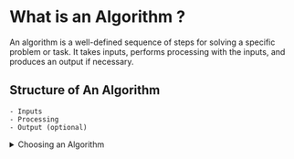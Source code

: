 # What is an Algorithm ?

An algorithm is a well-defined sequence of steps for solving a specific problem or task. It takes inputs, performs processing with the inputs, and produces an output if necessary.

## Structure of An Algorithm

	- Inputs
	- Processing
	- Output (optional)

<details>
  <summary>Choosing an Algorithm</summary>
  
	Choosing an algorithm is a matter of finding the best algorithm for the problem at hand. The best algorithm is the one that is the most efficient in terms of time and space complexity.

		- Time Complexity: How much time does it take to run the algorithm?
		- Space Complexity: How much memory does it take to run the algorithm?
		
</details>
